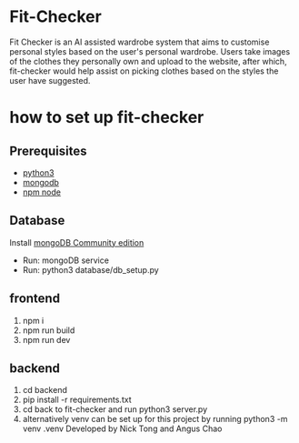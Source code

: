 # Fit-Checker

Fit Checker is an AI assisted wardrobe system that aims to customise personal styles based on the user's personal wardrobe. Users take images of the clothes they personally own and upload to the website, after which, fit-checker would help assist on picking clothes based on the styles the user have suggested.

# how to set up fit-checker

## Prerequisites
- [python3](https://www.python.org/downloads/)
- [mongodb](https://www.mongodb.com/docs/manual/administration/install-community/)
- [npm node](https://docs.npmjs.com/downloading-and-installing-node-js-and-npm)

## Database
Install [mongoDB Community edition](https://www.mongodb.com/docs/manual/tutorial/install-mongodb-on-windows/) 
- Run: mongoDB service 
- Run: python3 database/db_setup.py

## frontend
1. npm i
2. npm run build
3. npm run dev

## backend
1. cd backend
2. pip install -r requirements.txt
3. cd back to fit-checker and run python3 server.py
4. alternatively venv can be set up for this project by running python3 -m venv .venv
Developed by Nick Tong and Angus Chao
